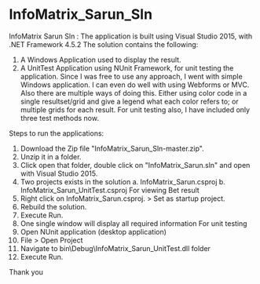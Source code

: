 # InfoMatrix_Sarun_Sln
InfoMatrix Sarun Sln :
The application is built using Visual Studio 2015, with .NET Framework 4.5.2
The solution contains the following:
1.  A Windows Application used to display the result.
2.  A UnitTest Application using NUnit Framework, for unit testing the application.
Since I was free to use any approach, I went with simple Windows application. I can even do well with using Webforms or MVC. 
Also there are multiple ways of doing this. Either using color code in a single resultset/grid and give a legend what each color refers to; 
or multiple grids for each result. For unit testing also, I have included only three test methods now.

Steps to run the applications:
1.  Download the Zip file "InfoMatrix_Sarun_Sln-master.zip".
2.  Unzip it in a folder.
3.  Click open that folder, double click on "InfoMatrix_Sarun.sln" and open with Visual Studio 2015. 
4.  Two projects exists in the solution
    a. InfoMatrix_Sarun.csproj
    b. InfoMatrix_Sarun_UnitTest.csproj
For viewing Bet result
5.  Right click on InfoMatrix_Sarun.csproj. > Set as startup project.
6.  Rebuild the solution.
7.  Execute Run.
8.  One single window will display all required information
For unit testing
9.  Open NUnit application (desktop application)
10. File > Open Project 
11. Navigate to bin\Debug\InfoMatrix_Sarun_UnitTest.dll folder
12. Execute Run.

Thank you
